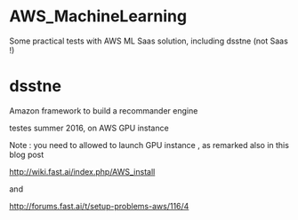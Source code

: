# AWS_MachineLearning
Some practical tests with AWS ML Saas solution, including dsstne (not Saas !)

# dsstne
Amazon framework to build a recommander engine

testes summer 2016, on AWS GPU instance

Note : you need to allowed to launch GPU instance , as remarked also in this blog post

http://wiki.fast.ai/index.php/AWS_install

and

http://forums.fast.ai/t/setup-problems-aws/116/4



